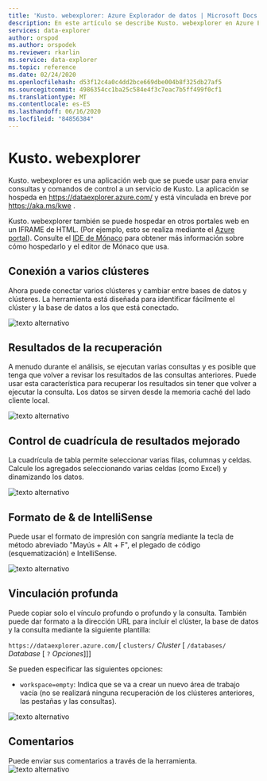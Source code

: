 ```yaml
---
title: 'Kusto. webexplorer: Azure Explorador de datos | Microsoft Docs'
description: En este artículo se describe Kusto. webexplorer en Azure Explorador de datos.
services: data-explorer
author: orspod
ms.author: orspodek
ms.reviewer: rkarlin
ms.service: data-explorer
ms.topic: reference
ms.date: 02/24/2020
ms.openlocfilehash: d53f12c4a0c4dd2bce669dbe004b8f325db27af5
ms.sourcegitcommit: 4986354cc1ba25c584e4f3c7eac7b5ff499f0cf1
ms.translationtype: MT
ms.contentlocale: es-ES
ms.lasthandoff: 06/16/2020
ms.locfileid: "84856384"
---
```

# <a name="kustowebexplorer"></a>Kusto. webexplorer

Kusto. webexplorer es una aplicación web que se puede usar para enviar consultas y comandos de control a un servicio de Kusto. La aplicación se hospeda en https://dataexplorer.azure.com/ y está vinculada en breve por https://aka.ms/kwe .



Kusto. webexplorer también se puede hospedar en otros portales web en un IFRAME de HTML.
(Por ejemplo, esto se realiza mediante el [Azure portal](https://portal.azure.com)). Consulte el [IDE de Mónaco](../api/monaco/monaco-kusto.md) para obtener más información sobre cómo hospedarlo y el editor de Mónaco que usa.

## <a name="connect-to-multiple-clusters"></a>Conexión a varios clústeres

Ahora puede conectar varios clústeres y cambiar entre bases de datos y clústeres.
La herramienta está diseñada para identificar fácilmente el clúster y la base de datos a los que está conectado.

![texto alternativo](./Images/KustoTools-WebExplorer/AddingCluster.gif "AddingCluster")

## <a name="recall-results"></a>Resultados de la recuperación

A menudo durante el análisis, se ejecutan varias consultas y es posible que tenga que volver a revisar los resultados de las consultas anteriores. Puede usar esta característica para recuperar los resultados sin tener que volver a ejecutar la consulta. Los datos se sirven desde la memoria caché del lado cliente local.

![texto alternativo](./Images/KustoTools-WebExplorer/RecallResults.gif "RecallResults")

## <a name="enhanced-results-grid-control"></a>Control de cuadrícula de resultados mejorado

La cuadrícula de tabla permite seleccionar varias filas, columnas y celdas. Calcule los agregados seleccionando varias celdas (como Excel) y dinamizando los datos.

![texto alternativo](./Images/KustoTools-WebExplorer/EnhancedGrid.gif "EnhancedGrid")

## <a name="intellisense--formatting"></a>Formato de & de IntelliSense

Puede usar el formato de impresión con sangría mediante la tecla de método abreviado "Mayús + Alt + F", el plegado de código (esquematización) e IntelliSense.

![texto alternativo](./Images/KustoTools-WebExplorer/Formating.gif "Dar formato")

## <a name="deep-linking"></a>Vinculación profunda

Puede copiar solo el vínculo profundo o profundo y la consulta. También puede dar formato a la dirección URL para incluir el clúster, la base de datos y la consulta mediante la siguiente plantilla:

`https://dataexplorer.azure.com/`[ `clusters/` *Cluster* [ `/databases/` *Database* [ `?` *Opciones*]]]

Se pueden especificar las siguientes opciones:

* `workspace=empty`: Indica que se va a crear un nuevo área de trabajo vacía (no se realizará ninguna recuperación de los clústeres anteriores, las pestañas y las consultas).



![texto alternativo](./Images/KustoTools-WebExplorer/DeepLink.gif "DeepLink")

## <a name="feedback"></a>Comentarios

Puede enviar sus comentarios a través de la herramienta.
![texto alternativo](./Images/KustoTools-WebExplorer/Feedback.gif "Comentarios")
